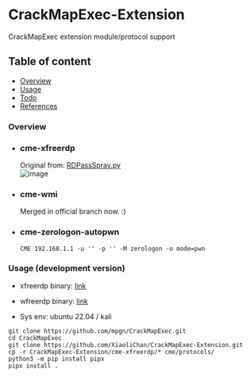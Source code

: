 # CrackMapExec-Extension
CrackMapExec extension module/protocol support

## Table of content

* [Overview](#overview)
* [Usage](#Usage)
* [Todo](#todo)
* [References](#References)

### Overview

- ### cme-xfreerdp
  Original from: [RDPassSpray.py](https://github.com/xFreed0m/RDPassSpray/blob/master/RDPassSpray.py)  
  ![image](https://user-images.githubusercontent.com/30458572/175292568-0d8472eb-7b61-4213-bd00-549f198f4676.png)

- ### cme-wmi
  Merged in official branch now. :)

- ### cme-zerologon-autopwn
  `CME 192.168.1.1 -u '' -p '' -M zerologon -o mode=pwn`

### Usage (development version)

- xfreerdp binary: [link](https://github.com/FreeRDP/FreeRDP/wiki/PreBuilds)
- wfreerdp binary: [link](https://ci.freerdp.com/job/freerdp-nightly-windows/arch=win64,label=vs2013/)

- Sys env: ubuntu 22.04 / kali
```
git clone https://github.com/mpgn/CrackMapExec.git
cd CrackMapExec
git clone https://github.com/XiaoliChan/CrackMapExec-Extension.git
cp -r CrackMapExec-Extension/cme-xfreerdp/* cme/protocols/
python3 -m pip install pipx
pipx install .
```
